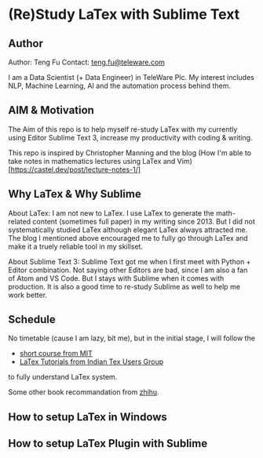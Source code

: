# (Re)Study LaTex with Sublime Text #

## Author ##

Author: Teng Fu
Contact: teng.fu@teleware.com

I am a Data Scientist (+ Data Engineer) in TeleWare Plc. My interest includes NLP, Machine Learning, AI and the automation process behind them.

## AIM & Motivation ##

The Aim of this repo is to help myself re-study LaTex with my currently using Editor Sublime Text 3, increase my productivity with coding & writing.

This repo is inspired by Christopher Manning and the blog (How I'm able to take notes in mathematics lectures using LaTex and Vim)[https://castel.dev/post/lecture-notes-1/]

## Why LaTex & Why Sublime ##

About LaTex: I am not new to LaTex. I use LaTex to generate the math-related content (sometimes full paper) in my writing since 2013. But I did not systematically studied LaTex although elegant LaTex always attracted me. The blog I mentioned above encouraged me to fully go through LaTex and make it a truely reliable tool in my skillset. 

About Sublime Text 3: Sublime Text got me when I first meet with Python + Editor combination. Not saying other Editors are bad, since I am also a fan of Atom and VS Code. But I stays with Sublime when it comes with production. It is also a good time to re-study Sublime as well to help me work better.

## Schedule ##

No timetable (cause I am lazy, bit me), but in the initial stage, I will follow the 

- [short course from MIT](http://web.mit.edu/rsi/www/pdfs/new-LaTex.pdf)
- [LaTex Tutorials from Indian Tex Users Group](https://www.tug.org/twg/mactex/tutorials/ltxprimer-1.0.pdf) 

to fully understand LaTex system.

Some other book recommandation from [zhihu](https://www.zhihu.com/question/26645810/answer/33515971).

## How to setup LaTex in Windows ##

## How to setup LaTex Plugin with Sublime ##
